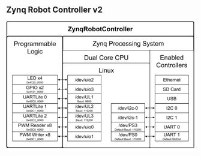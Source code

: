 
## Zynq Robot Controller v2

<p align="center"> <img width="640" src="https://github.com/smartsystemslab-uf/ZynqRobotController/blob/master/FPGA/Zynq_Robot_Controller_v2/ZynqRobotControllerv2%20Base%20Design.png?raw=True"/> </p>
<p align="center"></p>
